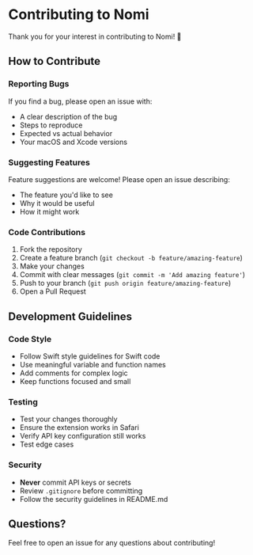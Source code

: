 # Contributing to Nomi

Thank you for your interest in contributing to Nomi! 🎉

## How to Contribute

### Reporting Bugs

If you find a bug, please open an issue with:
- A clear description of the bug
- Steps to reproduce
- Expected vs actual behavior
- Your macOS and Xcode versions

### Suggesting Features

Feature suggestions are welcome! Please open an issue describing:
- The feature you'd like to see
- Why it would be useful
- How it might work

### Code Contributions

1. Fork the repository
2. Create a feature branch (`git checkout -b feature/amazing-feature`)
3. Make your changes
4. Commit with clear messages (`git commit -m 'Add amazing feature'`)
5. Push to your branch (`git push origin feature/amazing-feature`)
6. Open a Pull Request

## Development Guidelines

### Code Style

- Follow Swift style guidelines for Swift code
- Use meaningful variable and function names
- Add comments for complex logic
- Keep functions focused and small

### Testing

- Test your changes thoroughly
- Ensure the extension works in Safari
- Verify API key configuration still works
- Test edge cases

### Security

- **Never** commit API keys or secrets
- Review `.gitignore` before committing
- Follow the security guidelines in README.md

## Questions?

Feel free to open an issue for any questions about contributing!

